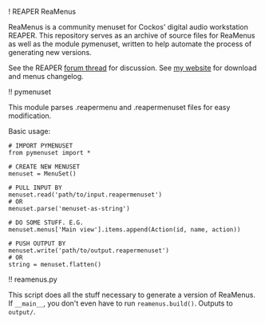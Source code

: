 ! REAPER ReaMenus

ReaMenus is a community menuset for Cockos' digital audio workstation REAPER. This repository serves as an archive of source files for ReaMenus as well as the module pymenuset, written to help automate the process of generating new versions.

See the REAPER [forum thread](http://forum.cockos.com/showthread.php?t=58672) for discussion.
See [my website](http://mikestopcontinues.com/project/reaper-reamenus/) for download and menus changelog.

!! pymenuset

This module parses .reapermenu and .reapermenuset files for easy modification.

Basic usage:

	# IMPORT PYMENUSET
	from pymenuset import *

	# CREATE NEW MENUSET
	menuset = MenuSet()

	# PULL INPUT BY
	menuset.read('path/to/input.reapermenuset')
	# OR
	menuset.parse('menuset-as-string')

	# DO SOME STUFF. E.G.
	menuset.menus['Main view'].items.append(Action(id, name, action))

	# PUSH OUTPUT BY
	menuset.write('path/to/output.reapermenuset')
	# OR
	string = menuset.flatten()
	
!! reamenus.py

This script does all the stuff necessary to generate a version of ReaMenus. If `__main__`, you don't even have to run `reamenus.build()`. Outputs to `output/`.
